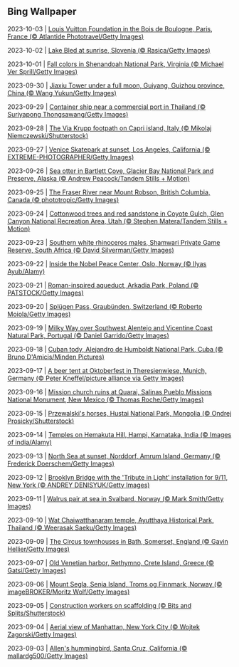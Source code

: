 ## Bing Wallpaper
2023-10-03 | [Louis Vuitton Foundation in the Bois de Boulogne, Paris, France (© Atlantide Phototravel/Getty Images)](./wallpaper/2023-10-03.jpg) 

2023-10-02 | [Lake Bled at sunrise, Slovenia (© Rasica/Getty Images)](./wallpaper/2023-10-02.jpg) 

2023-10-01 | [Fall colors in Shenandoah National Park, Virginia (© Michael Ver Sprill/Getty Images)](./wallpaper/2023-10-01.jpg) 

2023-09-30 | [Jiaxiu Tower under a full moon, Guiyang, Guizhou province, China (© Wang Yukun/Getty Images)](./wallpaper/2023-09-30.jpg) 

2023-09-29 | [Container ship near a commercial port in Thailand (© Suriyapong Thongsawang/Getty Images)](./wallpaper/2023-09-29.jpg) 

2023-09-28 | [The Via Krupp footpath on Capri island, Italy (© Mikolaj Niemczewski/Shutterstock)](./wallpaper/2023-09-28.jpg) 

2023-09-27 | [Venice Skatepark at sunset, Los Angeles, California (© EXTREME-PHOTOGRAPHER/Getty Images)](./wallpaper/2023-09-27.jpg) 

2023-09-26 | [Sea otter in Bartlett Cove, Glacier Bay National Park and Preserve, Alaska (© Andrew Peacock/Tandem Stills + Motion)](./wallpaper/2023-09-26.jpg) 

2023-09-25 | [The Fraser River near Mount Robson, British Columbia, Canada (© phototropic/Getty Images)](./wallpaper/2023-09-25.jpg) 

2023-09-24 | [Cottonwood trees and red sandstone in Coyote Gulch, Glen Canyon National Recreation Area, Utah (© Stephen Matera/Tandem Stills + Motion)](./wallpaper/2023-09-24.jpg) 

2023-09-23 | [Southern white rhinoceros males, Shamwari Private Game Reserve, South Africa (© David Silverman/Getty Images)](./wallpaper/2023-09-23.jpg) 

2023-09-22 | [Inside the Nobel Peace Center, Oslo, Norway (© Ilyas Ayub/Alamy)](./wallpaper/2023-09-22.jpg) 

2023-09-21 | [Roman-inspired aqueduct, Arkadia Park, Poland (© PATSTOCK/Getty Images)](./wallpaper/2023-09-21.jpg) 

2023-09-20 | [Splügen Pass, Graubünden, Switzerland (© Roberto Moiola/Getty Images)](./wallpaper/2023-09-20.jpg) 

2023-09-19 | [Milky Way over Southwest Alentejo and Vicentine Coast Natural Park, Portugal (© Daniel Garrido/Getty Images)](./wallpaper/2023-09-19.jpg) 

2023-09-18 | [Cuban tody, Alejandro de Humboldt National Park, Cuba (© Bruno D'Amicis/Minden Pictures)](./wallpaper/2023-09-18.jpg) 

2023-09-17 | [A beer tent at Oktoberfest in Theresienwiese, Munich, Germany (© Peter Kneffel/picture alliance via Getty Images)](./wallpaper/2023-09-17.jpg) 

2023-09-16 | [Mission church ruins at Quarai, Salinas Pueblo Missions National Monument, New Mexico (© Thomas Roche/Getty Images)](./wallpaper/2023-09-16.jpg) 

2023-09-15 | [Przewalski's horses, Hustai National Park, Mongolia (© Ondrej Prosicky/Shutterstock)](./wallpaper/2023-09-15.jpg) 

2023-09-14 | [Temples on Hemakuta Hill, Hampi, Karnataka, India (© Images of india/Alamy)](./wallpaper/2023-09-14.jpg) 

2023-09-13 | [North Sea at sunset, Norddorf, Amrum Island, Germany (© Frederick Doerschem/Getty Images)](./wallpaper/2023-09-13.jpg) 

2023-09-12 | [Brooklyn Bridge with the 'Tribute in Light' installation for 9/11, New York (© ANDREY DENISYUK/Getty Images)](./wallpaper/2023-09-12.jpg) 

2023-09-11 | [Walrus pair at sea in Svalbard, Norway (© Mark Smith/Getty Images)](./wallpaper/2023-09-11.jpg) 

2023-09-10 | [Wat Chaiwatthanaram temple, Ayutthaya Historical Park, Thailand (© Weerasak Saeku/Getty Images)](./wallpaper/2023-09-10.jpg) 

2023-09-09 | [The Circus townhouses in Bath, Somerset, England (© Gavin Hellier/Getty Images)](./wallpaper/2023-09-09.jpg) 

2023-09-07 | [Old Venetian harbor, Rethymno, Crete Island, Greece (© Gatsi/Getty Images)](./wallpaper/2023-09-07.jpg) 

2023-09-06 | [Mount Segla, Senja Island, Troms og Finnmark, Norway (© imageBROKER/Moritz Wolf/Getty Images)](./wallpaper/2023-09-06.jpg) 

2023-09-05 | [Construction workers on scaffolding (© Bits and Splits/Shutterstock)](./wallpaper/2023-09-05.jpg) 

2023-09-04 | [Aerial view of Manhattan, New York City (© Wojtek Zagorski/Getty Images)](./wallpaper/2023-09-04.jpg) 

2023-09-03 | [Allen's hummingbird, Santa Cruz, California (© mallardg500/Getty Images)](./wallpaper/2023-09-03.jpg) 

